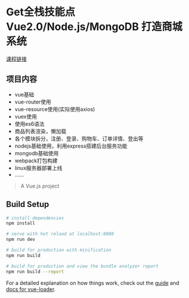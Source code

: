 # Get全栈技能点 Vue2.0/Node.js/MongoDB 打造商城系统
[课程链接](https://coding.imooc.com/class/113.html)

## 项目内容

 - vue基础
 - vue-router使用
 - vue-resource使用(实际使用axios)
 - vuex使用
 - 使用es6语法
 - 商品列表渲染，懒加载
 - 各个模块拆分，注册、登录、购物车、订单详情、登出等
 - nodejs基础使用，利用express搭建后台服务功能
 - mongodb基础使用
 - webpack打包构建
 - linux服务器部署上线
 - ......

> A Vue.js project

## Build Setup

``` bash
# install dependencies
npm install

# serve with hot reload at localhost:8080
npm run dev

# build for production with minification
npm run build

# build for production and view the bundle analyzer report
npm run build --report
```

For a detailed explanation on how things work, check out the [guide](http://vuejs-templates.github.io/webpack/) and [docs for vue-loader](http://vuejs.github.io/vue-loader).
